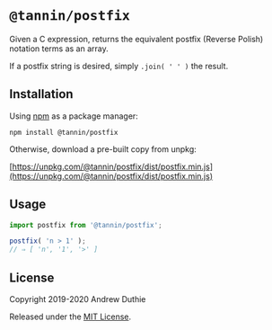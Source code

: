 `@tannin/postfix`
=================

Given a C expression, returns the equivalent postfix (Reverse Polish) notation terms as an array.

If a postfix string is desired, simply `.join( ' ' )` the result.

## Installation

Using [npm](https://www.npmjs.com/) as a package manager:

```
npm install @tannin/postfix
```

Otherwise, download a pre-built copy from unpkg:

[https://unpkg.com/@tannin/postfix/dist/postfix.min.js](https://unpkg.com/@tannin/postfix/dist/postfix.min.js)

## Usage

```js
import postfix from '@tannin/postfix';

postfix( 'n > 1' );
// ⇒ [ 'n', '1', '>' ]
```

## License

Copyright 2019-2020 Andrew Duthie

Released under the [MIT License](https://opensource.org/licenses/MIT).
